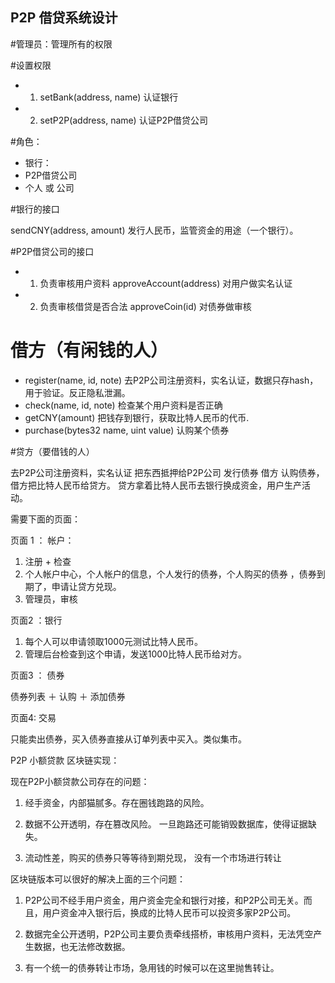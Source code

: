 ## P2P 借贷系统设计


#管理员：管理所有的权限

#设置权限

* 1. setBank(address, name) 认证银行
* 2. setP2P(address, name)  认证P2P借贷公司

#角色： 

* 银行：
* P2P借贷公司
* 个人 或 公司

#银行的接口

sendCNY(address, amount)
发行人民币，监管资金的用途（一个银行）。

#P2P借贷公司的接口

* 1. 负责审核用户资料
approveAccount(address)  对用户做实名认证

* 2. 负责审核借贷是否合法
approveCoin(id) 对债券做审核

# 借方（有闲钱的人）

* register(name, id, note)  去P2P公司注册资料，实名认证，数据只存hash，用于验证。反正隐私泄漏。
* check(name, id, note)     检查某个用户资料是否正确
* getCNY(amount)  把钱存到银行，获取比特人民币的代币. 
* purchase(bytes32 name, uint value) 认购某个债券

#贷方（要借钱的人）

去P2P公司注册资料，实名认证
把东西抵押给P2P公司
发行债券
借方 认购债券，借方把比特人民币给贷方。
贷方拿着比特人民币去银行换成资金，用户生产活动。

需要下面的页面：

页面 1 ： 帐户：

1. 注册 + 检查 
2. 个人帐户中心，个人帐户的信息，个人发行的债券，个人购买的债券 ，债券到期了，申请让贷方兑现。
3. 管理员，审核

页面2 ：银行

1. 每个人可以申请领取1000元测试比特人民币。
2. 管理后台检查到这个申请，发送1000比特人民币给对方。

页面3 ： 债券

债券列表 ＋ 认购 ＋ 添加债券

页面4:   交易

只能卖出债券，买入债券直接从订单列表中买入。类似集市。


P2P 小额贷款 区块链实现：

现在P2P小额贷款公司存在的问题：

1. 经手资金，内部猫腻多。存在圈钱跑路的风险。

2. 数据不公开透明，存在篡改风险。
一旦跑路还可能销毁数据库，使得证据缺失。

3. 流动性差，购买的债券只等等待到期兑现，
没有一个市场进行转让

区块链版本可以很好的解决上面的三个问题：

1. P2P公司不经手用户资金，用户资金完全和银行对接，和P2P公司无关。而且，用户资金冲入银行后，换成的比特人民币可以投资多家P2P公司。

2. 数据完全公开透明，P2P公司主要负责牵线搭桥，审核用户资料，无法凭空产生数据，也无法修改数据。

3. 有一个统一的债券转让市场，急用钱的时候可以在这里抛售转让。


